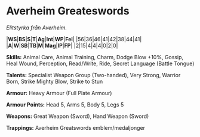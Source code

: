 # Averheim Greateswords
_Elitstyrka från Averheim._

|**WS**|**BS**|**S**|**T**|**Ag**|**Int**|**WP**|**Fel**|
|56|36|46|41|42|38|44|41|
|**A**|**W**|**SB**|**TB**|**M**|**Mag**|**IP**|**FP**|
|2|15|4|4|4|0|2|0|

**Skills:** Animal Care, Animal Training, Charm, Dodge Blow +10%, Gossip,
Heal Wound, Perception, Read/Write, Ride, Secret Language (Battle Tongue)

**Talents:** Specialist Weapon Group (Two-handed), Very Strong, Warrior
Born, Strike Mighty Blow, Strike to Stun

**Armour:** Heavy Armour (Full Plate Armour)

**Armour Points:** Head 5, Arms 5, Body 5, Legs 5

**Weapons:** Great Weapon (Sword), Hand Weapon (Sword)

**Trappings:** Averheim Greatswords emblem/medaljonger